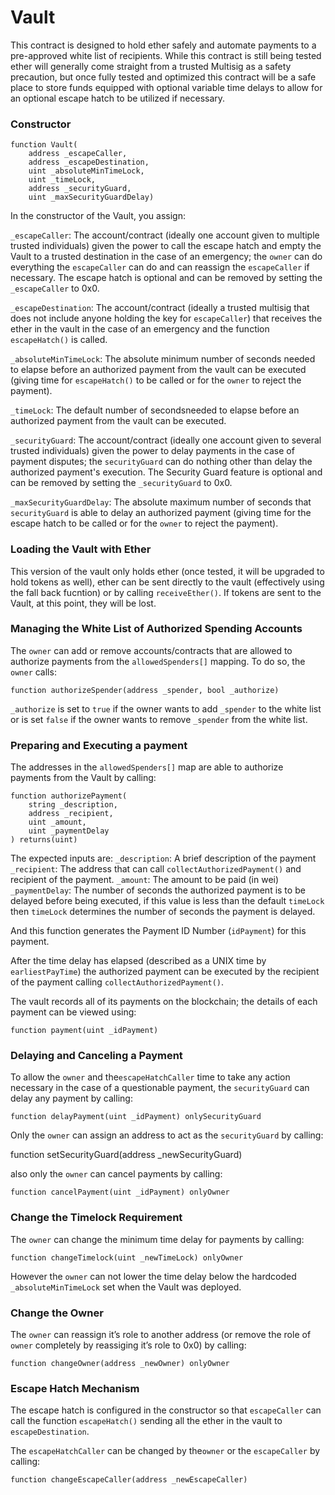 # Vault

This contract is designed to hold ether safely and automate payments to a pre-approved white list of recipients. While this contract is still being tested ether will generally come straight from a trusted Multisig as a safety precaution, but once fully tested and optimized this contract will be a safe place to store funds equipped with optional variable time delays to allow for an optional escape hatch to be utilized if necessary.



### Constructor

    function Vault(
        address _escapeCaller,
        address _escapeDestination,
        uint _absoluteMinTimeLock,
        uint _timeLock,
        address _securityGuard,
        uint _maxSecurityGuardDelay) 

In the constructor of the Vault, you assign: 

`_escapeCaller`: The account/contract (ideally one account given to multiple trusted individuals) given the power to call the escape hatch and empty the Vault to a trusted destination in the case of an emergency; the `owner` can do everything the `escapeCaller` can do and can reassign the `escapeCaller` if necessary. The escape hatch is optional and can be removed by setting the `_escapeCaller` to 0x0.

`_escapeDestination`: The account/contract (ideally a trusted multisig that does not include anyone holding the key for `escapeCaller`) that receives the ether in the vault in the case of an emergency and the function `escapeHatch()` is called.

`_absoluteMinTimeLock`: The absolute minimum number of seconds needed to elapse before an authorized payment from the vault can be executed (giving time for `escapeHatch()` to be called or for the `owner` to reject the payment).

`_timeLock`: The default number of secondsneeded to elapse before an authorized payment from the vault can be executed.

`_securityGuard`: The account/contract (ideally one account given to several trusted individuals) given the power to delay payments in the case of payment disputes; the `securityGuard` can do nothing other than delay the authorized payment's execution. The Security Guard feature is optional and can be removed by setting the `_securityGuard` to 0x0.

`_maxSecurityGuardDelay`: The absolute maximum number of seconds that `securityGuard` is able to delay an authorized payment (giving time for the escape hatch to be called or for the `owner` to reject the payment).
    



### Loading the Vault with Ether

This version of the vault only holds ether (once tested, it will be upgraded to hold tokens as well), ether can be sent directly to the vault (effectively using the fall back fucntion) or by calling `receiveEther()`. If tokens are sent to the Vault, at this point, they will be lost. 

### Managing the White List of Authorized Spending Accounts

The `owner` can add or remove accounts/contracts that are allowed to authorize payments from the `allowedSpenders[]` mapping. To do so, the `owner` calls: 

    function authorizeSpender(address _spender, bool _authorize)

`_authorize` is set to `true` if the owner wants to add `_spender` to the white list or is set `false` if the owner wants to remove `_spender` from the white list. 

### Preparing and Executing a payment

The addresses in the `allowedSpenders[]` map are able to authorize payments from the Vault by calling:

    function authorizePayment(
        string _description,
        address _recipient,
        uint _amount,
        uint _paymentDelay
    ) returns(uint)

The expected inputs are: 
`_description`: A brief description of the payment 
`_recipient`: The address that can call `collectAuthorizedPayment()` and recipient of the payment.
`_amount`: The amount to be paid (in wei)
`_paymentDelay`: The number of seconds the authorized payment is to be delayed before being executed, if this value is less than the default `timeLock` then `timeLock` determines the number of seconds the payment is delayed.

And this function generates the Payment ID Number (`idPayment`) for this payment. 

After the time delay has elapsed (described as a UNIX time by `earliestPayTime`) the authorized payment can be executed by the recipient of the payment calling `collectAuthorizedPayment()`.

The vault records all of its payments on the blockchain; the details of each payment can be viewed using:

    function payment(uint _idPayment)

### Delaying and Canceling a Payment

To allow the `owner` and the`escapeHatchCaller` time to take any action necessary in the case of a questionable payment, the `securityGuard` can delay any payment by calling:

    function delayPayment(uint _idPayment) onlySecurityGuard

Only the `owner` can assign an address to act as the `securityGuard` by calling:

   function setSecurityGuard(address _newSecurityGuard)

also only the `owner` can cancel payments by calling:

    function cancelPayment(uint _idPayment) onlyOwner

### Change the Timelock Requirement

The `owner` can change the minimum time delay for payments by calling:

    function changeTimelock(uint _newTimeLock) onlyOwner

However the `owner` can not lower the time delay below the hardcoded `_absoluteMinTimeLock` set when the Vault was deployed.


### Change the Owner

The `owner` can reassign it’s role to another address (or remove the role of `owner` completely by reassiging it’s role to 0x0) by calling:

    function changeOwner(address _newOwner) onlyOwner

### Escape Hatch Mechanism

The escape hatch is configured in the constructor so that `escapeCaller` can call
the function `escapeHatch()` sending all the ether in the vault to `escapeDestination`.

The `escapeHatchCaller` can be changed by the`owner` or the `escapeCaller` by calling:

    function changeEscapeCaller(address _newEscapeCaller)
